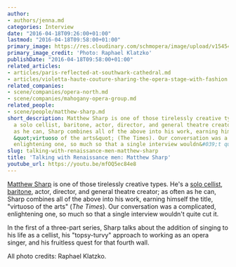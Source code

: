 ```yaml
---
author:
- authors/jenna.md
categories: Interview
date: "2016-04-18T09:26:00+01:00"
lastmod: "2016-04-18T09:58:00+01:00"
primary_image: https://res.cloudinary.com/schmopera/image/upload/v1545409169/media/webhook-uploads/1460968768248/2016-04-18---Matthew-Sharp.jpg.jpg
primary_image_credit: 'Photo: Raphael Klatzko'
publishDate: "2016-04-18T09:58:00+01:00"
related_articles:
- articles/paris-reflected-at-southwark-cathedral.md
- articles/violetta-haute-couture-sharing-the-opera-stage-with-fashion.md
related_companies:
- scene/companies/opera-north.md
- scene/companies/mahogany-opera-group.md
related_people:
- scene/people/matthew-sharp.md
short_description: Matthew Sharp is one of those tirelessly creative types. He&#039;s
  a solo cellist, baritone, actor, director, and general theatre creator; as often
  as he can, Sharp combines all of the above into his work, earning himself the title,
  &quot;virtuoso of the arts&quot; (The Times). Our conversation was a complicated,
  enlightening one, so much so that a single interview wouldn&#039;t quite cut it.
slug: talking-with-renaissance-men-matthew-sharp
title: 'Talking with Renaissance men: Matthew Sharp'
youtube_url: https://youtu.be/mfOQ5ec84e8
---
```


[Matthew Sharp](/scene/people/matthew-sharp/) is one of those tirelessly creative types. He's a [solo cellist](http://www.matthewsharp.net/cellist.html), [baritone](http://www.matthewsharp.net/bass-baritone.html), actor, director, and general theatre creator; as often as he can, Sharp combines all of the above into his work, earning himself the title, "virtuoso of the arts" (*The Times*). Our conversation was a complicated, enlightening one, so much so that a single interview wouldn't quite cut it. 

In the first of a three-part series, Sharp talks about the addition of singing to his life as a cellist, his "topsy-turvy" approach to working as an opera singer, and his fruitless quest for that fourth wall.

All photo credits: Raphael Klatzko.
